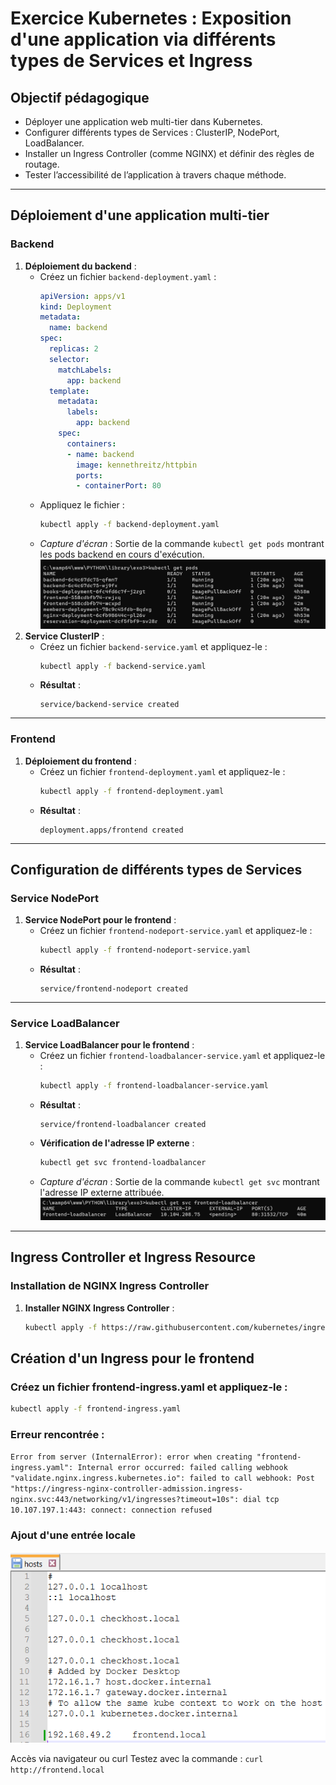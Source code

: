 # Exercice Kubernetes : Exposition d'une application via différents types de Services et Ingress

## Objectif pédagogique
- Déployer une application web multi-tier dans Kubernetes.
- Configurer différents types de Services : ClusterIP, NodePort, LoadBalancer.
- Installer un Ingress Controller (comme NGINX) et définir des règles de routage.
- Tester l’accessibilité de l’application à travers chaque méthode.

---

## Déploiement d'une application multi-tier

### Backend

1. **Déploiement du backend** :
    - Créez un fichier `backend-deployment.yaml` :
      ```yaml
      apiVersion: apps/v1
      kind: Deployment
      metadata:
        name: backend
      spec:
        replicas: 2
        selector:
          matchLabels:
            app: backend
        template:
          metadata:
            labels:
              app: backend
          spec:
            containers:
            - name: backend
              image: kennethreitz/httpbin
              ports:
              - containerPort: 80
      ```
    - Appliquez le fichier :
      ```bash
      kubectl apply -f backend-deployment.yaml
      ```
    - *Capture d'écran* : Sortie de la commande `kubectl get pods` montrant les pods backend en cours d'exécution.
      ![img.png](img.png)
2. **Service ClusterIP** :
    - Créez un fichier `backend-service.yaml` et appliquez-le :
      ```bash
      kubectl apply -f backend-service.yaml
      ```
    - **Résultat** :
      ```
      service/backend-service created
      ```

---

### Frontend

1. **Déploiement du frontend** :
    - Créez un fichier `frontend-deployment.yaml` et appliquez-le :
      ```bash
      kubectl apply -f frontend-deployment.yaml
      ```
    - **Résultat** :
      ```
      deployment.apps/frontend created
      ```

---

## Configuration de différents types de Services

### Service NodePort

1. **Service NodePort pour le frontend** :
    - Créez un fichier `frontend-nodeport-service.yaml` et appliquez-le :
      ```bash
      kubectl apply -f frontend-nodeport-service.yaml
      ```
    - **Résultat** :
      ```
      service/frontend-nodeport created
      ```

---

### Service LoadBalancer

1. **Service LoadBalancer pour le frontend** :
    - Créez un fichier `frontend-loadbalancer-service.yaml` et appliquez-le :
      ```bash
      kubectl apply -f frontend-loadbalancer-service.yaml
      ```
    - **Résultat** :
      ```
      service/frontend-loadbalancer created
      ```
    - **Vérification de l'adresse IP externe** :
      ```bash
      kubectl get svc frontend-loadbalancer
      ```
    - *Capture d'écran* : Sortie de la commande `kubectl get svc` montrant l'adresse IP externe attribuée.
![img_1.png](img_1.png)
---

## Ingress Controller et Ingress Resource

### Installation de NGINX Ingress Controller

1. **Installer NGINX Ingress Controller** :
   ```bash
   kubectl apply -f https://raw.githubusercontent.com/kubernetes/ingress-nginx/controller-v1.1.0/deploy/static/provider/cloud/deploy.yaml

## Création d'un Ingress pour le frontend
### Créez un fichier frontend-ingress.yaml et appliquez-le :

   ```bash
kubectl apply -f frontend-ingress.yaml
   ```
### Erreur rencontrée :

``
Error from server (InternalError): error when creating "frontend-ingress.yaml": Internal error occurred: failed calling webhook "validate.nginx.ingress.kubernetes.io": failed to call webhook: Post "https://ingress-nginx-controller-admission.ingress-nginx.svc:443/networking/v1/ingresses?timeout=10s": dial tcp 10.107.197.1:443: connect: connection refused
``

### Ajout d'une entrée locale

![img_2.png](img_2.png)

Accès via navigateur ou curl
Testez avec la commande :
``
curl http://frontend.local
``

